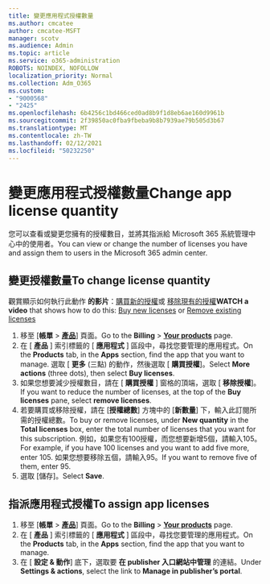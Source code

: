 ```yaml
---
title: 變更應用程式授權數量
ms.author: cmcatee
author: cmcatee-MSFT
manager: scotv
ms.audience: Admin
ms.topic: article
ms.service: o365-administration
ROBOTS: NOINDEX, NOFOLLOW
localization_priority: Normal
ms.collection: Adm_O365
ms.custom:
- "9000568"
- "2425"
ms.openlocfilehash: 6b4256c1bd466ced0ad8b9f1d8eb6ae160d9961b
ms.sourcegitcommit: 2f39850ac0fba9fbeba9b8b7939ae79b505d3b67
ms.translationtype: MT
ms.contentlocale: zh-TW
ms.lasthandoff: 02/12/2021
ms.locfileid: "50232250"
---
```

# <a name="change-app-license-quantity"></a><span data-ttu-id="b1ea1-102">變更應用程式授權數量</span><span class="sxs-lookup"><span data-stu-id="b1ea1-102">Change app license quantity</span></span>

<span data-ttu-id="b1ea1-103">您可以查看或變更您擁有的授權數目，並將其指派給 Microsoft 365 系統管理中心中的使用者。</span><span class="sxs-lookup"><span data-stu-id="b1ea1-103">You can view or change the number of licenses you have and assign them to users in the Microsoft 365 admin center.</span></span>

## <a name="to-change-license-quantity"></a><span data-ttu-id="b1ea1-104">變更授權數量</span><span class="sxs-lookup"><span data-stu-id="b1ea1-104">To change license quantity</span></span>

<span data-ttu-id="b1ea1-105">觀賞顯示如何執行此動作 **的影片**：[購買新的授權](https://go.microsoft.com/fwlink/p/?linkid=2154857)或 [移除現有的授權](https://go.microsoft.com/fwlink/p/?linkid=2154938)</span><span class="sxs-lookup"><span data-stu-id="b1ea1-105">**WATCH a video** that shows how to do this: [Buy new licenses](https://go.microsoft.com/fwlink/p/?linkid=2154857) or [Remove existing licenses](https://go.microsoft.com/fwlink/p/?linkid=2154938)</span></span>

1. <span data-ttu-id="b1ea1-106">移至 [**帳單**  >  **[產品](https://go.microsoft.com/fwlink/p/?linkid=842054)**] 頁面。</span><span class="sxs-lookup"><span data-stu-id="b1ea1-106">Go to the **Billing** > **[Your products](https://go.microsoft.com/fwlink/p/?linkid=842054)** page.</span></span>
2. <span data-ttu-id="b1ea1-107">在 [ **產品** ] 索引標籤的 [ **應用程式** ] 區段中，尋找您要管理的應用程式。</span><span class="sxs-lookup"><span data-stu-id="b1ea1-107">On the **Products** tab, in the **Apps** section, find the app that you want to manage.</span></span> <span data-ttu-id="b1ea1-108">選取 [ **更多** (三點) 的動作，然後選取 [ **購買授權**]。</span><span class="sxs-lookup"><span data-stu-id="b1ea1-108">Select **More actions** (three dots), then select **Buy licenses**.</span></span>
3. <span data-ttu-id="b1ea1-109">如果您想要減少授權數目，請在 [ **購買授權** ] 窗格的頂端，選取 [ **移除授權**]。</span><span class="sxs-lookup"><span data-stu-id="b1ea1-109">If you want to reduce the number of licenses, at the top of the **Buy licenses** pane, select **remove licenses**.</span></span>
4. <span data-ttu-id="b1ea1-110">若要購買或移除授權，請在 [**授權總數**] 方塊中的 [**新數量**] 下，輸入此訂閱所需的授權總數。</span><span class="sxs-lookup"><span data-stu-id="b1ea1-110">To buy or remove licenses, under **New quantity** in the **Total licenses** box, enter the total number of licenses that you want for this subscription.</span></span> <span data-ttu-id="b1ea1-111">例如，如果您有100授權，而您想要新增5個，請輸入105。</span><span class="sxs-lookup"><span data-stu-id="b1ea1-111">For example, if you have 100 licenses and you want to add five more, enter 105.</span></span> <span data-ttu-id="b1ea1-112">如果您想要移除五個，請輸入95。</span><span class="sxs-lookup"><span data-stu-id="b1ea1-112">If you want to remove five of them, enter 95.</span></span>
5. <span data-ttu-id="b1ea1-113">選取 [儲存]。</span><span class="sxs-lookup"><span data-stu-id="b1ea1-113">Select **Save**.</span></span>

## <a name="to-assign-app-licenses"></a><span data-ttu-id="b1ea1-114">指派應用程式授權</span><span class="sxs-lookup"><span data-stu-id="b1ea1-114">To assign app licenses</span></span>

1. <span data-ttu-id="b1ea1-115">移至 [**帳單**  >  **[產品](https://go.microsoft.com/fwlink/p/?linkid=842054)**] 頁面。</span><span class="sxs-lookup"><span data-stu-id="b1ea1-115">Go to the **Billing** > **[Your products](https://go.microsoft.com/fwlink/p/?linkid=842054)** page.</span></span>
2. <span data-ttu-id="b1ea1-116">在 [ **產品** ] 索引標籤的 [ **應用程式** ] 區段中，尋找您要管理的應用程式。</span><span class="sxs-lookup"><span data-stu-id="b1ea1-116">On the **Products** tab, in the **Apps** section, find the app that you want to manage.</span></span>
3. <span data-ttu-id="b1ea1-117">在 [ **設定 & 動作**] 底下，選取要 **在 publisher 入口網站中管理** 的連結。</span><span class="sxs-lookup"><span data-stu-id="b1ea1-117">Under **Settings & actions**, select the link to **Manage in publisher’s portal**.</span></span>